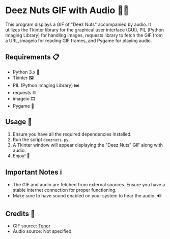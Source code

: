 # Deez Nuts GIF with Audio 🥜🎵

This program displays a GIF of "Deez Nuts" accompanied by audio. It utilizes the Tkinter library for the graphical user interface (GUI), PIL (Python Imaging Library) for handling images, requests library to fetch the GIF from a URL, imageio for reading GIF frames, and Pygame for playing audio.

## Requirements 📋

- Python 3.x 🐍
- Tkinter 🖼️
- PIL (Python Imaging Library) 🖼️
- requests 🌐
- imageio 🎞️
- Pygame 🎵

## Usage 🚀

1. Ensure you have all the required dependencies installed.
2. Run the script `deeznuts.py`.
3. A Tkinter window will appear displaying the "Deez Nuts" GIF along with audio.
4. Enjoy! 🎉

## Important Notes ℹ️

- The GIF and audio are fetched from external sources. Ensure you have a stable internet connection for proper functioning.
- Make sure to have sound enabled on your system to hear the audio. 🔊

## Credits 🙌

- GIF source: [Tenor](https://tenor.com)
- Audio source: Not specified

